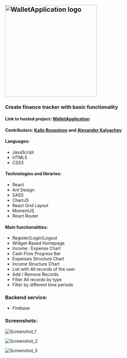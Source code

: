 ## <img src="https://user-images.githubusercontent.com/43339813/114406015-dc261f00-9baf-11eb-9f64-f34e7412d937.png" width="300" title="WalletApplication logo"> ##

### Create finance tracker with basic functionality

#### Link to hosted project: [WalletApplication](https://kalvachev.github.io/WalletApplication/)

#### Contributors: [Kalin Roussinov](https://github.com/kalinrouss "Kalin Roussinov") and [Alexander Kalvachev](https://github.com/Kalvachev "Alexander Kalvachev")

#### Languages:
- JavaScript
- HTML5
- CSS3

#### Technologies and libraries:
- React
- Ant Design
- SASS
- ChartJS
- React Grid Layout
- MomentJS
- React Router

#### Main functionalities:
- Register/Login/Logout
- Widget-Based Homepage
- Income : Expense Chart
- Cash Flow Progress Bar
- Expenses Structure Chart
- Income Structure Chart
- List with All records of the user
- Add / Remove Records
- Filter All records by type
- Filter by different time periods

### Backend service:
- Firebase

### Screenshots: 
![Screenshot_1](https://user-images.githubusercontent.com/43339813/113721513-45151f00-96f8-11eb-9548-171abee34bcc.png)

![Screenshot_2](https://user-images.githubusercontent.com/43339813/113721525-49d9d300-96f8-11eb-9c66-5e2e5869f6d4.png)

![Screenshot_3](https://user-images.githubusercontent.com/43339813/113721557-4e05f080-96f8-11eb-847b-0efae9e3e1ec.png)
